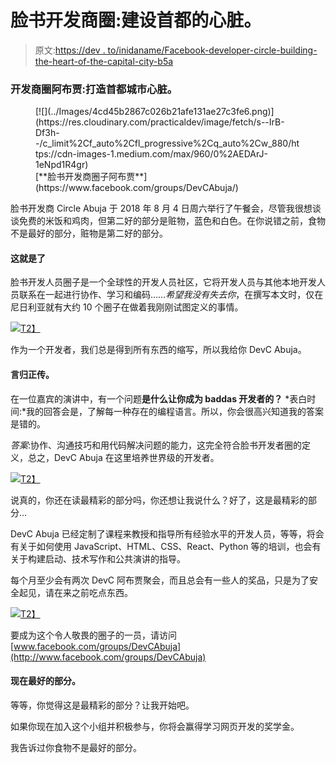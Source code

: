 # 脸书开发商圈:建设首都的心脏。

> 原文:[https://dev . to/inidaname/Facebook-developer-circle-building-the-heart-of-the-capital-city-b5a](https://dev.to/inidaname/facebook-developer-circle-building-the-heart-of-the-capital-city-b5a)

### 开发商圈阿布贾:打造首都城市心脏。

<figure>[![](../Images/4cd45b2867c026b21afe131ae27c3fe6.png)](https://res.cloudinary.com/practicaldev/image/fetch/s--IrB-Df3h--/c_limit%2Cf_auto%2Cfl_progressive%2Cq_auto%2Cw_880/https://cdn-images-1.medium.com/max/960/0%2AEDArJ-1eNpd1R4gr) 

<figcaption>[**脸书开发商圈子阿布贾**](https://www.facebook.com/groups/DevCAbuja/)</figcaption>

</figure>

脸书开发商 Circle Abuja 于 2018 年 8 月 4 日周六举行了午餐会，尽管我很想谈谈免费的米饭和鸡肉，但第二好的部分是赃物，蓝色和白色。在你说错之前，食物不是最好的部分，赃物是第二好的部分。

#### 这就是了

脸书开发人员圈子是一个全球性的开发人员社区，它将开发人员与其他本地开发人员联系在一起进行协作、学习和编码……*希望我没有失去你*，在撰写本文时，仅在尼日利亚就有大约 10 个圈子在做着我刚刚试图定义的事情。

[![](../Images/c76eb125a9cf6d77615fe9fe21299917.png)T2】](https://res.cloudinary.com/practicaldev/image/fetch/s--O9um-tK2--/c_limit%2Cf_auto%2Cfl_progressive%2Cq_auto%2Cw_880/https://cdn-images-1.medium.com/max/960/1%2A8vovR2zIthaI4y3sWat5ag.png)

作为一个开发者，我们总是得到所有东西的缩写，所以我给你 DevC Abuja。

#### 言归正传。

在一位嘉宾的演讲中，有一个问题**是什么让你成为 baddas 开发者的？** *表白时间:*我的回答会是，了解每一种存在的编程语言。所以，你会很高兴知道我的答案是错的。

*答案*:协作、沟通技巧和用代码解决问题的能力，这完全符合脸书开发者圈的定义，总之，DevC Abuja 在这里培养世界级的开发者。

[![](../Images/c4c6ec394dac32f53678db91006bf756.png)T2】](https://res.cloudinary.com/practicaldev/image/fetch/s--B3qWstHT--/c_limit%2Cf_auto%2Cfl_progressive%2Cq_auto%2Cw_880/https://cdn-images-1.medium.com/max/960/1%2Am05Jtzur99R9dwNTgmY12g.png)

说真的，你还在读最精彩的部分吗，你还想让我说什么？好了，这是最精彩的部分…

DevC Abuja 已经定制了课程来教授和指导所有经验水平的开发人员，等等，将会有关于如何使用 JavaScript、HTML、CSS、React、Python 等的培训，也会有关于构建启动、技术写作和公共演讲的指导。

每个月至少会有两次 DevC 阿布贾聚会，而且总会有一些人的奖品，只是为了安全起见，请在来之前吃点东西。

[![](../Images/549c12c0c87acd63a713af8cc77d9ace.png)T2】](https://res.cloudinary.com/practicaldev/image/fetch/s--7PYIlth3--/c_limit%2Cf_auto%2Cfl_progressive%2Cq_auto%2Cw_880/https://cdn-images-1.medium.com/max/960/1%2AKiz9wXodN-UrUjC1YMQLng.png)

要成为这个令人敬畏的圈子的一员，请访问[www.facebook.com/groups/DevCAbuja](http://www.facebook.com/groups/DevCAbuja)

#### 现在最好的部分。

等等，你觉得这是最精彩的部分？让我开始吧。

如果你现在加入这个小组并积极参与，你将会赢得学习网页开发的奖学金。

我告诉过你食物不是最好的部分。